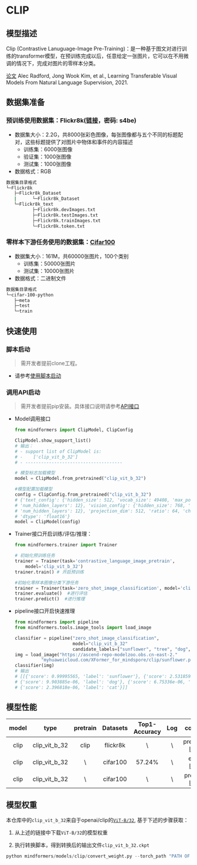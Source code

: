 # CLIP

## 模型描述

Clip (Contrastive Lanuguage-Image Pre-Training)：是一种基于图文对进行训练的transformer模型，在预训练完成以后，任意给定一张图片，它可以在不用微调的情况下，完成对图片的零样本分类。

[论文](https://arxiv.org/abs/2103.00020) Alec Radford, Jong Wook Kim, et al., Learning Transferable Visual Models From Natural Language Supervision, 2021.

## 数据集准备

### 预训练使用数据集：Flickr8k([链接](https://pan.baidu.com/s/1LRlQUL1MRipPL4MLOdExzg)，密码: s4be)

- 数据集大小：2.2G，共8000张彩色图像，每张图像都与五个不同的标题配对，这些标题提供了对图片中物体和事件的内容描述
    - 训练集：6000张图像
    - 验证集：1000张图像
    - 测试集：1000张图像
- 数据格式：RGB

 ```bash
数据集目录格式
└─Flickr8k
    ├─Flickr8k_Dataset
    |      └─Flickr8k_Dataset
    └─Flickr8k_text
           ├─Flickr8k.devImages.txt
           ├─Flickr8k.testImages.txt
           ├─Flickr8k.trainImages.txt
           └─Flickr8k.token.txt
 ```

### 零样本下游任务使用的数据集：[Cifar100](http://www.cs.toronto.edu/~kriz/cifar-100-python.tar.gz)

- 数据集大小：161M，共60000张图片，100个类别
    - 训练集：50000张图片
    - 测试集：10000张图片
- 数据格式：二进制文件

 ```bash
数据集目录格式
└─cifar-100-python
    ├─meta
    ├─test  
    └─train  
 ```

## 快速使用

### 脚本启动

> 需开发者提前clone工程。

- 请参考[使用脚本启动](https://gitee.com/mindspore/transformer/blob/master/README.md#%E6%96%B9%E5%BC%8F%E4%B8%80clone-%E5%B7%A5%E7%A8%8B%E4%BB%A3%E7%A0%81)

### 调用API启动

> 需开发者提前pip安装。具体接口说明请参考[API接口](https://gitee.com/mindspore/transformer/wikis/API/)

- Model调用接口

  ```python
  from mindformers import ClipModel, ClipConfig

  ClipModel.show_support_list()
  # 输出：
  # - support list of ClipModel is:
  # -    ['clip_vit_b_32']
  # - -------------------------------------

  # 模型标志加载模型
  model = ClipModel.from_pretrained("clip_vit_b_32")

  #模型配置加载模型
  config = ClipConfig.from_pretrained("clip_vit_b_32")
  # {'text_config': {'hidden_size': 512, 'vocab_size': 49408, 'max_position_embeddings': 77,
  # 'num_hidden_layers': 12}, 'vision_config': {'hidden_size': 768, 'image_size': 224, 'patch_size': 32,
  # 'num_hidden_layers': 12}, 'projection_dim': 512, 'ratio': 64, 'checkpoint_name_or_path': 'clip_vit_b_32',
  # 'dtype': 'float16'}
  model = ClipModel(config)
  ```

- Trainer接口开启训练/评估/推理：

  ```python
  from mindformers.trainer import Trainer

  # 初始化预训练任务
  trainer = Trainer(task='contrastive_language_image_pretrain',
      model='clip_vit_b_32')
  trainer.train() # 开启预训练

  #初始化零样本图像分类下游任务
  trainer = Trainer(task='zero_shot_image_classification', model='clip_vit_b_32')
  trainer.evaluate()  #进行评估
  trainer.predict()  #进行推理
  ```

- pipeline接口开启快速推理

  ```python
  from mindformers import pipeline
  from mindformers.tools.image_tools import load_image

  classifier = pipeline("zero_shot_image_classification",
                        model="clip_vit_b_32"
                        candidate_labels=["sunflower", "tree", "dog", "cat", "toy"])
  img = load_image("https://ascend-repo-modelzoo.obs.cn-east-2."
            "myhuaweicloud.com/XFormer_for_mindspore/clip/sunflower.png")
  classifier(img)
  # 输出
  # [[{'score': 0.99995565, 'label': 'sunflower'}, {'score': 2.5318595e-05, 'label': 'toy'},
  # {'score': 9.903885e-06, 'label': 'dog'}, {'score': 6.75336e-06, 'label': 'tree'},
  # {'score': 2.396818e-06, 'label': 'cat'}]]
  ```

## 模型性能

| model |     type      | pretrain | Datasets | Top1-Accuracy | Log |                                     config                                     |
|:-----:|:-------------:|:--------:|:--------:|:-------------:| :---: |:------------------------------------------------------------------------------:|
| clip  | clip_vit_b_32 |   clip   | flickr8k |       \       | \ |              pretrain [link](run_clip_vit_b_32_pretrain_flickr8k)              | \|
| clip  | clip_vit_b_32 |    \     | cifar100 |    57.24%     | \ |  eval [link](../../configs/clip/run_clip_vit_b_32_zero_shot_image_classification_cifar100.yaml)   |
| clip  | clip_vit_b_32 |    \     | cifar100 |       \       | \ | predict [link](../../configs/clip/run_clip_vit_b_32_zero_shot_image_classification_cifar100.yaml) |

## 模型权重

本仓库中的`clip_vit_b_32`来自于openai/clip的[`ViT-B/32`](https://openaipublic.azureedge.net/clip/models/40d365715913c9da98579312b702a82c18be219cc2a73407c4526f58eba950af/ViT-B-32.pt), 基于下述的步骤获取：

1. 从上述的链接中下载`ViT-B/32`的模型权重

2. 执行转换脚本，得到转换后的输出文件`clip_vit_b_32.ckpt`

```python
python mindformers/models/clip/convert_weight.py --torch_path "PATH OF ViT-B/32.pt" --mindspore_path "SAVE PATH OF clip_vit_b_32.ckpt"
```